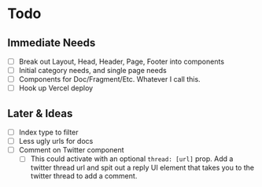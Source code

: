 # Todo

## Immediate Needs

- [ ] Break out Layout, Head, Header, Page, Footer into components
- [ ] Initial category needs, and single page needs
- [ ] Components for Doc/Fragment/Etc. Whatever I call this.
- [ ] Hook up Vercel deploy

## Later & Ideas

- [ ] Index type to filter
- [ ] Less ugly urls for docs
- [ ] Comment on Twitter component
  - [ ] This could activate with an optional `thread: [url]` prop. Add a twitter thread url and spit out a reply UI element that takes you to the twitter thread to add a comment.